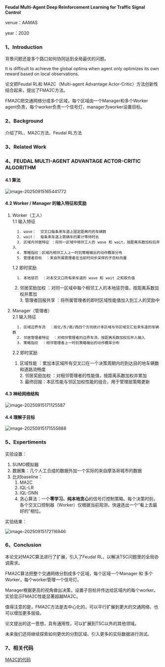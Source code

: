 **Feudal Multi-Agent Deep Reinforcement Learning for Traffic Signal Control**

venue：AAMAS	

year：2020

### 1、Introduction

背景问题还是多个路口如何协同达到全局最优的问题。

It is difficult to achieve the global optima when agent only optimizes its own reward based on local observations.

论文把Feudal RL和 MA2C（Multi-agent Advantage Actor-Critic）方法创新性结合起来，提出了FMA2C方法。

FMA2C把交通网络分成多个区域，每个区域由一个Manager和多个Worker agent负责，每个worker负责一个信号灯，manager为worker设置目标。

### 2、Background

介绍了RL、MA2C方法、Feudal RL方法

### 3、Related Work

### 4、FEUDAL MULTI-AGENT ADVANTAGE ACTOR-CRITIC ALGORITHM

#### 4.1 算法

![image-20250915165441772](img/image-20250915165441772.png)

#### 4.2 Worker / Manager 的输入特征和奖励

1. Worker（工人）  
   1.1 输入特征  
   
         1. wave：  交叉口每条来车道上固定距离内的车辆数  
         2. wait：  每条来车道上首辆车的累计等待时长  
         3. 区域内邻居特征 ：将同一区域中相邻工人的 wave 和 wait，按距离系数加权后并入  
         4. 策略指纹：区域内相邻工人上一时刻策略输出的动作概率分布  
         5. 管理者目标  ：来自所属管理者在当前时间步采样的子目标向量  
   
   1.2 即时奖励  
   
         1. 本地惩罚  ：对本交叉口所有来车道的 wave 和 wait 之和取负值  
      2. 邻居奖励加权  ：对同一区域中每个相邻工人的本地惩罚值，按距离系数加权并累加  
         3. 管理者回报共享  ：将所属管理者的即时区域性能值加入到工人的奖励中  
   
2. Manager（管理者）  
   2.1 输入特征  
   
         1. 区域边界车流  ：按北/东/南/西四个方向统计本区域与邻区域交汇处来车道的车辆数  
         2. 邻居管理者特征  ：对相邻管理者的边界车流，按距离系数加权后并入输入  
         3. 策略指纹  ：相邻管理者上一时刻策略输出的动作概率分布  
   
   2.2 即时奖励  
      1. 区域性能  ：累加本区域所有交叉口在一个决策周期内的到达目的地车辆数和道路流畅度  
         2. 邻居奖励加权 ：对相邻管理者的性能值，按距离系数加权并累加  
         3. 最终回报：本区性能与邻区加权性能的组合，用于管理层策略更新  

#### 4.3 神经网络结构

![image-20250915171125587](img/image-20250915171125587.png)

#### 4.4 理解子目标

![image-20250915171555888](img/image-20250915171555888.png)

### 5、Expertiments

实验设置：

1. SUMO模拟器
2. 数据集：几个人工合成的数据外加一个实际的来自摩洛哥城市的数据
3. 比对baseline：
   1. MA2C
   2. IQL-LR
   3. IQL-DNN
   4. 贪心算法：一个**零学习、纯本地贪心**的信号灯控制策略。每个决策时刻，各个交叉口控制器（Worker）仅根据当前观测，快速选出一个“看上去最好的”相位。



实验结果：

![image-20250915172116946](img/image-20250915172116946.png)

### 6、Conclusion

本论文对MA2C算法进行了扩展，引入了Feudal RL，以解决TSC问题里的全局协调需求。

FMA2C算法把整个交通网络分割成多个区域，每个区域一个Manager 和 多个Worker，每个worker管理一个信号灯。

Manager根据更高的视角做出决策，设置子目标并传达给区域内的每个worker。实验显示FMA2C性能显著超越MA2C。

值得注意的是，FMA2C方法是去中心化的，可以平行扩展到更大的交通网络、也可以增加更多层级。

论文提出的这一思想，具有通用性，可以扩展到TSC以外的其他领域。

未来我们还将继续探索如何更优的分割区域、引入更多的实际数据进行测试。

### 7、相关代码

[MA2C的代码](https://github.com/cts198859/deeprl_signal_control)